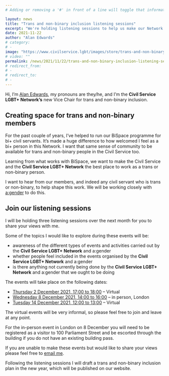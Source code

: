 ```yaml
---
# Adding or removing a '#' in front of a line will toggle that information off and on from being processed. 

layout: news
title: "Trans and non-binary inclusion listening sessions"
excerpt: "We're holding listening sessions to help us make our Network more inclusive for trans and non-binary civil servants."
date: 2021-11-22
author: "Alan Edwards"
# category: 
# - 
image: "https://www.civilservice.lgbt/images/store/trans-and-non-binary-inclusion/trans-and-non-binary.png"
# video: ""
permalink: /news/2021/11/22/trans-and-non-binary-inclusion-listening-sessions
# redirect_from: 
# - 
# redirect_to: 
# - 
---
```


Hi, I’m [Alan Edwards](/team/alan-edwards), my pronouns are they/he, and I’m the **Civil Service LGBT+ Network’s** new Vice Chair for trans and non-binary inclusion.

## Creating space for trans and non-binary members

For the past couple of years, I’ve helped to run our BiSpace programme for bi+ civil servants. It’s made a huge difference to how welcomed I feel as a bi+ person in this Network. I want that same sense of community to be available for trans and non-binary people in the Civil Service too. 

Learning from what works with BiSpace, we want to make the Civil Service and the **Civil Service LGBT+ Network** the best place to work as a trans or non-binary person. 

I want to hear from our members, and indeed any civil servant who is trans or non-binary, to help shape this work. We will be working closely with [a:gender](https://www.agender.org.uk/) to do this.

## Join our listening sessions

I will be holding three listening sessions over the next month for you to share your views with me.

Some of the topics I would like to explore during these events will be:

- awareness of the different types of events and activities carried out by the **Civil Service LGBT+ Network** and a:gender
- whether people feel included in the events organised by the **Civil Service LGBT+ Network** and a:gender
- is there anything not currently being done by the **Civil Service LGBT+ Network** and a:gender that we ought to be doing

The events will take place on the following dates:

- [Thursday 2 December 2021, 17:00 to 18:00](https://www.civilservice.lgbt/event/2021/12/02/trans-and-non-binary-listening-session-online-) – Virtual
- [Wednesday 8 December 2021, 14:00 to 16:00](https://www.civilservice.lgbt/event/2021/12/08/trans-and-non-binary-listening-session-in-person) – in person, London
- [Tuesday 14 December 2021, 12:00 to 13:00](https://www.civilservice.lgbt/event/2021/12/14/trans-and-non-binary-listening-session-online) – Virtual

The virtual events will be very informal, so please feel free to join and leave at any point. 

For the in-person event in London on 8 December you will need to be registered as a visitor to 100 Parliament Street and be escorted through the building if you do not have an existing building pass.

If you are unable to make these events but would like to share your views please feel free to [email me](mailto:alan.edwards@civilservice.lgbt).

Following the listening sessions I will draft a trans and non-binary inclusion plan in the new year, which will be published on our website.
